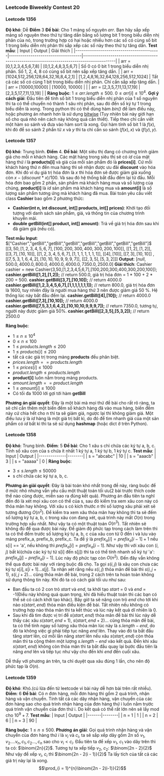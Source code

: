 ### Leetcode Biweekly Contest 20
#### Leetcode 1356
**Độ khó**: Dễ
**Điểm** 3
**Đề bài**: Cho 1 mảng số nguyên *arr*. Bạn hãy sắp xếp mảng số nguyên theo thứ tự tăng dần bằng số lượng bit 1 trong biểu diễn nhị phân của nó, trong trường hợp có hai hoặc nhiều hơn các số có cùng số bit 1 trong biểu diễn nhị phân thì sắp xếp các số này theo thứ tự tăng dần.
**Test mẫu**:
| Input                                     | Output                              | Giải thích                                                                                   |
|-------------------------------------------|-------------------------------------|----------------------------------------------------------------------------------------------|
| arr = [0,1,2,3,4,5,6,7,8]                 | [0,1,2,4,8,3,5,6,7]                 | Số 0 có 0 bit 1 trong biểu diễn nhị phân. Số 1, 2, 4, 8 có cùng số bit nên sắp xếp tăng dần. |
| arr = [1024,512,256,128,64,32,16,8,4,2,1] | [1,2,4,8,16,32,64,128,256,512,1024] | Tất cả các số có cùng 1 bit trong biểu diễn nhị phân. Chỉ cần sắp xếp tăng dần.              |
| arr = [10000,10000]                       | [10000, 10000]                      |                                                                                              |
| arr = [2,3,5,7,11,13,17,19]               | [2,3,5,17,7,11,13,19]               |                                                                                              |
**Ràng buộc**:
$1 \leq arr.length \leq 500$.
$0 \leq arr[i] \leq 10^4$.
**Gợi ý cách giải**: Đầu tiên để tính số bit 1 trong biểu diễn nhị phân của 1 số nguyên thì ta có thể chuyển nó thành 1 sâu nhị phân, sau đó đến số ký tự 1 trong biểu diễn là xong. Trong python thì có thể dùng hàm *bin()* để làm điều này, hoặc phương án nhanh hơn là sử dụng [bitwise](https://www.java67.com/2016/01/how-to-count-number-of-1s-in-given-bit-sequence-in-java.html) (Tuy nhiên bài này giới hạn số cho quá nhỏ nên cách này không quá cần thiết).
Tiếp theo chỉ cần viết một hàm so sánh và đưa vào hàm sort là xong. Gọi hàm tính số bit 1 là $f(x)$, khi đó để so sánh 2 phần tử $x$ và $y$ thì ta chỉ cần so sánh $(f(x), x)$ và $(f(y), y)$.

#### Leetcode 1357
**Độ khó**: Trung bình.
**Điểm** 4.
**Đề bài**:
Một siêu thị đang có chương trình giảm giá cho mỗi $n$ khách hàng.
Các mặt hàng trong siêu thị sẽ có *id* của mặt hàng thứ $i$ là __products[i]__ và giá của mỗi sản phẩm đó là __prices[i]__.
Cứ mỗi khách hàng thứ $n$ đến mua hàng thì sẽ nhận được ưu đãi __discount__ vào hóa đơn. Khi đó ví dụ giá trị hóa đơn là $x$ thì hóa đơn sẽ được giảm giá xuống còn $x - (discount * x) / 100$. Và sau đó hệ thống bắt đầu đếm lại từ đầu.
Mỗi hóa đơn bao gồm 2 phần, sản phẩm mà khách hàng mua và số lượng của chúng, __product[i]__ là *id* sản phẩm mà khách hàng mua và __amount[i]__ là số lượng sản phẩm tương ứng mà khách hàng đã mua.
Bài toán yêu cầu viết class __Cashier__ bao gồm 2 phương thức:
* __Cashier(int n, int discount, int[] products, int[] prices)__: Khởi tạo đối tượng với danh sách sản phẩm, giá, và thông tin của chương trình khuyễn mãi.
* __double getBill(int[] product, int[] amount)__: Trả về giá trị hóa đơn sau khi đã giảm giá (nếu có).

**Test mẫu**
**Input**:
$["Cashier","getBill","getBill","getBill","getBill","getBill","getBill","getBill"]$
$[[3,50,[1,2,3,4,5,6,7],[100,200,300,400,300,200,100]]$,
$[[1,2],[1,2]]$, $[[3,7],[10,10]]$,
$[[1,2,3,4,5,6,7],[1,1,1,1,1,1,1]]$,
$[[4],[10]],[[7,3],[10,10]]$ ,$[[7,5,3,1,6,4,2],[10,10,10,9,9,9,7]]$,
$[[2,3,5],[5,3,2]]]$
**Output**:
$[null,500.0,4000.0,800.0,4000.0,4000.0,7350.0,2500.0]$
**Giải thích**:
Cashier cashier = new Cashier(3,50,[1,2,3,4,5,6,7],[100,200,300,400,300,200,100]);
**cashier.getBill([1,2],[1,2]);**                        // return 500.0, giá trị hóa đơn = 1 * 100 + 2 * 200 = 500.
**cashier.getBill([3,7],[10,10]);**                      // return 4000.0
**cashier.getBill([1,2,3,4,5,6,7],[1,1,1,1,1,1,1]);**    // return 800.0, giá trị hóa đơn là 1600, tuy nhiên đây là người mua hàng thứ 3 nên được giảm giá 50 %. Hệ thống lúc này bắt đầu đếm lại.
**cashier.getBill([4],[10]);**                           // return 4000.0
**cashier.getBill([7,3],[10,10]);**                      // return 4000.0
**cashier.getBill([7,5,3,1,6,4,2],[10,10,10,9,9,9,7]);** // return 7350.0, tương tự, người này được giảm giá 50%. 
**cashier.getBill([2,3,5],[5,3,2]);**                    // return 2500.0

**Ràng buộc**:
* $1 \leq n \leq 10^4$
* $0 \leq n \leq 100$
* $1 \leq products.length \leq 200$
* $1 \leq products[i] \leq 200$
* tất cả các giá trị trong mảng __products__ đều phân biệt.
* $prices.length == products.length$
* $1\leq prices[i] \leq 1000$
* $product.length \leq products.length$
* __product[i]__ luôn nằm trong mảng products.
* $amount.length == product.length$
* $1 \leq amount[i] \leq 1000$
* Có tối đa 1000 lới gợi tới hàm __getBill__


**Phương án giải quyết**: Đây là một bài mà mọi thứ đề bài cho rất rõ ràng, ta sẽ chỉ cần thêm một biến đếm số khách hàng đã vào mua hàng, biến đếm này cứ chia hết cho n thì ta sẽ giảm giá, ngược lại thì không giảm giá. Một điều lưu ý là *id* hàng là một giá trị bất kì, do đó để tìm nhanh giá của một sản phẩm có *id* bất kì thì ta sẽ sử dụng **hashmap** (hoặc dict ở trên Python).

#### Leetcode 1358
**Độ khó**: Trung bình.
**Điểm**: 5
**Đề bài**: Cho 1 xâu s chỉ chứa các ký tự a, b, c. Tính số xâu con của s chứa ít nhất 1 ký tự a, 1 ký tự b, 1 ký tự c.
**Test mẫu**:
| Input | Output |
|--------------|--------|
| s = "abcabc" | 10 |
| s = "aaacb" | 3 |
| s = "aaaaa" | 0 |
**Ràng buộc**:
* $3 \leq s.length \leq 50000$
* s chỉ chứa các ký tự a, b, c.

**Phương án giải quyết**: Đây là bài toán khó nhất trong đề này, ràng buộc để ở mức nhỏ nhưng vẫn yêu cầu một thuật toán tối ưu(2 bài trước thích code thể nào cũng được, miễn sao ra đúng kết quả). 
Phương án đầu tiên ta nghĩ đến đó là xét mọi xâu con có thể của s, sau đó kiểm tra xem xâu con này có thỏa mãn hay không. Với xâu s có kích thước $n$ thì số lượng xâu phải xét sẽ tương đương $O(n^2)$. Để kiểm tra xem xâu thỏa mãn hay không thì ta sẽ đếm số lượng ký tự a, b, c trong xâu con đang xét, quá trình này mất $O(n)$ trong trường hợp xấu nhất. Như vậy ta có một thuật toán $O(n^3)$. Tất nhiên sẽ không đủ để qua được bài này.
Để giảm độ phức tạp trong cách làm trên thì ta có thể đếm trước số lượng ký tự a, b, c của xâu con từ 0 đến i và lưu vào mảng prefix_a, prefix_b, prefix_c. Ta để ý là $prefix_a[i] = prefix_a[i - 1] + 1$ nếu s[i] == 'a', nếu không thì $prefix_a[i] = prefix_a[i - 1]$. Như vậy thì với xâu con $(i, j)$ bất kì(chứa các ký tự từ s[i] đến s[j]) thì ta có thể tính nhanh số ký tự 'a': $prefix_a[j] - prefix_a[i - 1]$. Lúc này độ phức tạp còn $O(n ^ 2)$. Đến đây vẫn không thể qua được bài này với ràng buộc đã cho.
Ta gọi $s(i, j)$ là xâu con chưa các ký tự $s[i], s[i + 1]...s[j]$. Ta nhận xét rằng nếu $s(i, j)$ thỏa mãn đề bài thì $s(i, j + 1)$, $s(i, j + 2)$... cũng thỏa mãn đề bài, trong 2 cách trên ta hoàn toàn không sử dụng thông tin này. Khi đó ta có cách giải tối ưu như sau:
* Ban đầu ta có 2 con trỏ *start* và *end*, ta khởi tạo *start* = 0 và *end* = -1(Điều này không quá quan trọng, khi đã hiểu thuật toán thì các bạn có thể sẽ có cách khởi tạo khác). Bây giờ ta sẽ nâng con trỏ *end* cho tới khi nào  $s(start, end)$ thỏa mãn điều kiện đề bài. Tất nhiên nếu không có trường hợp nào thỏa mãn thì ta kết thúc và lúc này kết quả dĩ nhiên là 0.
* Sau khi đã tìm được vị trí để $s(start, end)$ thỏa mãn đề bài thì lúc này dễ thấy các xâu $s(start, end + 1)$, $s(start, end+2)$... cũng thỏa mãn đề bài, ta có thể tính ngay số lượng xâu thỏa mãn lúc này là $s.length - end$, do đó ta không việc gì phải tiếp tục nâng *end* lên. Thay vào đó ta bắt đầu tăng *start* lên, cứ mỗi lần nâng *start* lên nếu xâu $s(start, end)$ còn thỏa mãn thì ta cộng thêm một lượng $s.length - end$ vào kết quả. Đến khi xâu $s(start, end)$ không còn thỏa mãn thì ta bắt đầu quay lại bước đầu tiên là nâng *end* lên và tiếp tục như vậy cho đến khi *end* đến cuối xâu.

Dễ thấy với phương án trên, ta chỉ duyệt qua xâu đúng 1 lần, cho nên độ phức tạp là $O(n)$.

#### Leetcode 1359
**Độ khó**: Khó.(cú lừa đến từ leetcode vì bài này dễ hơn bài trên rất nhiều).
**Điểm**: 6
**Đề bài**:
Có $n$ đơn hàng, mỗi đơn hàng thì gồm 2 quá trình, nhận hàng và vận chuyển.
Tính tất cả các dãy nhận hàng, vận chuyển của các đơn hàng sao cho quá trình nhận hàng của đơn hàng thứ i luôn nằm trước quá trình vận chuyển của đơn thứ i.
Do kết quả có thể rất lớn nên sẽ lấy mod cho $10^9 + 7$.
**Test mẫu**:
| Input | Output |
|-------|--------|
| n = 1 | 1 |
| n = 2 | 6 |
| n = 3 | 90 |

**Ràng buộc**: $1 \leq n \leq 500$.
**Phương án giải**:
Gọi quá trình nhận hàng và vận chuyển của đơn hàng thứ $i$ là $v_i$ và $c_i$, ta sẽ sắp xếp dãy gồm $2n$ số $v_1, v_2....v_n, c_1, c_2...,c_n$ sao cho $v_i < c_i$.
Đầu tiên ta để xếp $v_1$, $c_1$ vào dãy trên thì ta có: $\binom{2n}{2}$.
Tương tự ta xếp tiếp $v_2$, $c_2$: $\binom{2n - 2}{2}$
Như vậy để xếp $v_i$, $c_i$ thì $\binom{2n - 2(i - 1)}{2}$
Ta lấy tích của tất cả các giá trị này lại là xong.
$$\prod_{i = 1}^{n}\binom{2n - 2(i-1)}{2}$$
